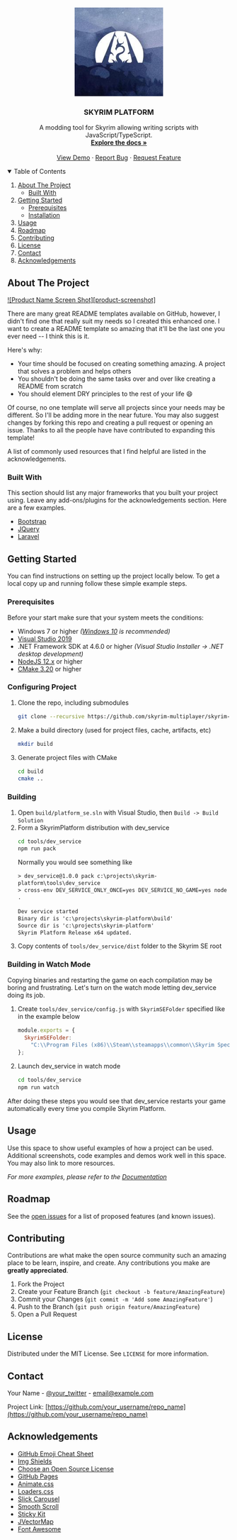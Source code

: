 <!--
*** Thanks for checking out the Best-README-Template. If you have a suggestion
*** that would make this better, please fork the repo and create a pull request
*** or simply open an issue with the tag "enhancement".
*** Thanks again! Now go create something AMAZING! :D
-->




<!-- PROJECT LOGO -->
<br />
<p align="center">
  <a href="https://skymp.io">
    <img src="skymp.jpg" alt="Logo" width="200" height="200">
  </a>

  <h3 align="center">SKYRIM PLATFORM</h3>

  <p align="center">
    A modding tool for Skyrim allowing writing scripts with JavaScript/TypeScript.
    <br />
    <a href="https://github.com/othneildrew/Best-README-Template"><strong>Explore the docs »</strong></a>
    <br />
    <br />
    <a href="https://github.com/othneildrew/Best-README-Template">View Demo</a>
    ·
    <a href="https://github.com/othneildrew/Best-README-Template/issues">Report Bug</a>
    ·
    <a href="https://github.com/othneildrew/Best-README-Template/issues">Request Feature</a>
  </p>
</p>



<!-- TABLE OF CONTENTS -->
<details open="open">
  <summary>Table of Contents</summary>
  <ol>
    <li>
      <a href="#about-the-project">About The Project</a>
      <ul>
        <li><a href="#built-with">Built With</a></li>
      </ul>
    </li>
    <li>
      <a href="#getting-started">Getting Started</a>
      <ul>
        <li><a href="#prerequisites">Prerequisites</a></li>
        <li><a href="#installation">Installation</a></li>
      </ul>
    </li>
    <li><a href="#usage">Usage</a></li>
    <li><a href="#roadmap">Roadmap</a></li>
    <li><a href="#contributing">Contributing</a></li>
    <li><a href="#license">License</a></li>
    <li><a href="#contact">Contact</a></li>
    <li><a href="#acknowledgements">Acknowledgements</a></li>
  </ol>
</details>



<!-- ABOUT THE PROJECT -->
## About The Project

[![Product Name Screen Shot][product-screenshot]](https://example.com)

There are many great README templates available on GitHub, however, I didn't find one that really suit my needs so I created this enhanced one. I want to create a README template so amazing that it'll be the last one you ever need -- I think this is it.

Here's why:
* Your time should be focused on creating something amazing. A project that solves a problem and helps others
* You shouldn't be doing the same tasks over and over like creating a README from scratch
* You should element DRY principles to the rest of your life :smile:

Of course, no one template will serve all projects since your needs may be different. So I'll be adding more in the near future. You may also suggest changes by forking this repo and creating a pull request or opening an issue. Thanks to all the people have have contributed to expanding this template!

A list of commonly used resources that I find helpful are listed in the acknowledgements.

### Built With

This section should list any major frameworks that you built your project using. Leave any add-ons/plugins for the acknowledgements section. Here are a few examples.
* [Bootstrap](https://getbootstrap.com)
* [JQuery](https://jquery.com)
* [Laravel](https://laravel.com)



<!-- GETTING STARTED -->
## Getting Started

You can find instructions on setting up the project locally below.
To get a local copy up and running follow these simple example steps.

### Prerequisites

Before your start make sure that your system meets the conditions:

* Windows 7 or higher *([Windows 10](https://www.microsoft.com/en-us/software-download/windows10) is recommended)*
* [Visual Studio 2019](https://visualstudio.microsoft.com/downloads/)
* .NET Framework SDK at 4.6.0 or higher *(Visual Studio Installer -> .NET desktop development)*
* [NodeJS 12.x](https://nodejs.org/en/download/) or higher
* [CMake 3.20](https://cmake.org/download/) or higher

### Configuring Project

1. Clone the repo, including submodules
   ```sh
   git clone --recursive https://github.com/skyrim-multiplayer/skyrim-platform.git
   ```
2. Make a build directory (used for project files, cache, artifacts, etc)
   ```sh
   mkdir build
   ```
3. Generate project files with CMake
   ```sh
   cd build
   cmake ..
   ```

### Building

1. Open `build/platform_se.sln` with Visual Studio, then `Build -> Build Solution`
2. Form a SkyrimPlatform distribution with dev_service
   ```sh
   cd tools/dev_service
   npm run pack
   ```
   Normally you would see something like
   ```
   > dev_service@1.0.0 pack c:\projects\skyrim-platform\tools\dev_service
   > cross-env DEV_SERVICE_ONLY_ONCE=yes DEV_SERVICE_NO_GAME=yes node .

   Dev service started
   Binary dir is 'c:\projects\skyrim-platform\build'
   Source dir is 'c:\projects\skyrim-platform'
   Skyrim Platform Release x64 updated.
   ```
3. Copy contents of `tools/dev_service/dist` folder to the Skyrim SE root

### Building in Watch Mode

Copying binaries and restarting the game on each compilation may be boring and frustrating. Let's turn on the watch mode letting dev_service doing its job.

1. Create `tools/dev_service/config.js` with `SkyrimSEFolder` specified like in the example below
   ```js
   module.exports = {
     SkyrimSEFolder:
       "C:\\Program Files (x86)\\Steam\\steamapps\\common\\Skyrim Special Edition",
   };
   ```
2. Launch dev_service in watch mode
   ```sh
   cd tools/dev_service
   npm run watch
   ```
After doing these steps you would see that dev_service restarts your game automatically every time you compile Skyrim Platform.

<!-- USAGE EXAMPLES -->
## Usage

Use this space to show useful examples of how a project can be used. Additional screenshots, code examples and demos work well in this space. You may also link to more resources.

_For more examples, please refer to the [Documentation](https://example.com)_



<!-- ROADMAP -->
## Roadmap

See the [open issues](https://github.com/othneildrew/Best-README-Template/issues) for a list of proposed features (and known issues).



<!-- CONTRIBUTING -->
## Contributing

Contributions are what make the open source community such an amazing place to be learn, inspire, and create. Any contributions you make are **greatly appreciated**.

1. Fork the Project
2. Create your Feature Branch (`git checkout -b feature/AmazingFeature`)
3. Commit your Changes (`git commit -m 'Add some AmazingFeature'`)
4. Push to the Branch (`git push origin feature/AmazingFeature`)
5. Open a Pull Request



<!-- LICENSE -->
## License

Distributed under the MIT License. See `LICENSE` for more information.



<!-- CONTACT -->
## Contact

Your Name - [@your_twitter](https://twitter.com/your_username) - email@example.com

Project Link: [https://github.com/your_username/repo_name](https://github.com/your_username/repo_name)



<!-- ACKNOWLEDGEMENTS -->
## Acknowledgements
* [GitHub Emoji Cheat Sheet](https://www.webpagefx.com/tools/emoji-cheat-sheet)
* [Img Shields](https://shields.io)
* [Choose an Open Source License](https://choosealicense.com)
* [GitHub Pages](https://pages.github.com)
* [Animate.css](https://daneden.github.io/animate.css)
* [Loaders.css](https://connoratherton.com/loaders)
* [Slick Carousel](https://kenwheeler.github.io/slick)
* [Smooth Scroll](https://github.com/cferdinandi/smooth-scroll)
* [Sticky Kit](http://leafo.net/sticky-kit)
* [JVectorMap](http://jvectormap.com)
* [Font Awesome](https://fontawesome.com)

